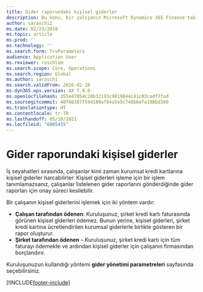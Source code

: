 ```yaml
---
title: Gider raporundaki kişisel giderler
description: Bu konu, bir çalışanın Microsoft Dynamics 365 Finance'taki kişisel giderlerini işlemek için iki yöntemi açıklamaktadır .
author: saraschi2
ms.date: 02/23/2018
ms.topic: article
ms.prod: ''
ms.technology: ''
ms.search.form: TrvParameters
audience: Application User
ms.reviewer: roschlom
ms.search.scope: Core, Operations
ms.search.region: Global
ms.author: saraschi
ms.search.validFrom: 2016-02-28
ms.dyn365.ops.version: AX 7.0.0
ms.openlocfilehash: 355e47054c20b32193c9819844c41c03cadf7fad
ms.sourcegitcommit: 40f68387f594180af64a5e5c748b6efa188bd300
ms.translationtype: HT
ms.contentlocale: tr-TR
ms.lasthandoff: 05/10/2021
ms.locfileid: "6005455"
---
```

# <a name="personal-expenses-on-an-expense-report"></a>Gider raporundaki kişisel giderler

İş seyahatleri sırasında, çalışanlar kimi zaman kurumsal kredi kartlarına kişisel giderler harcabilirler. Kişisel giderleri işleme için bir işlem tanımlamazsanız, çalışanlar listelenen gider raporlarını gönderdiğinde gider raporları için onay süreci kesilebilir. 

Bir çalışanın kişisel giderlerini işlemek için iki yöntem vardır:

- **Çalışan tarafından ödenen**: Kuruluşunuz, şirket kredi kartı faturasında görünen kişisel giderleri ödemez. Bunun yerine, kişisel giderleri, şirket kredi kartına ücretlendirilen kurumsal giderlerle birlikte gösteren bir rapor oluşturur.
- **Şirket tarafından ödenen** – Kuruluşunuz, şirket kredi kartı için tüm faturayı ödemekte ve ardından kişisel giderler için çalışanın firmasından borçlandırır.

Kuruluşunuzun kullandığı yöntemi **gider yönetimi parametreleri** sayfasında seçebilirsiniz.


[!INCLUDE[footer-include](../includes/footer-banner.md)]